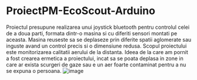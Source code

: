 # ProiectPM-EcoScout-Arduino
Proiectul presupune realizarea unui joystick bluetooth pentru controlul celei de a doua parti, formata dintr-o masina si cu diferiti sensori montati pe aceasta.
Masina reuseste sa se deplaseze prin diferite spatii aglomerate sau inguste avand un control precis si o dimensiune redusa.
Scopul proiectului este monitorizarea calitatii aerului de la distanta.
Ideea de la care am pornit a fost crearea ermetica a proiectului, incat sa se poata deplasa in zone in care ar exista scurgeri de gaze sau e un aer foarte contaminat pentru a nu se expuna o persoana.
![image](https://github.com/Vali1103/ProiectPM-EcoScout-Arduino/assets/118564477/e7afe8a2-6a62-4553-96e7-e4978250ac1c)
